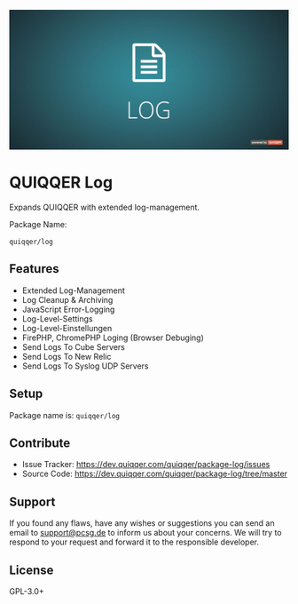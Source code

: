 ![QUIQQER Log](bin/images/Readme.jpg)

QUIQQER Log
========

Expands QUIQQER with extended log-management.

Package Name:

    quiqqer/log


Features
--------

- Extended Log-Management
- Log Cleanup & Archiving
- JavaScript Error-Logging
- Log-Level-Settings
- Log-Level-Einstellungen
- FirePHP, ChromePHP Loging (Browser Debuging)
- Send Logs To Cube Servers
- Send Logs To New Relic
- Send Logs To Syslog UDP Servers


Setup
------------

Package name is: `quiqqer/log`


Contribute
----------

- Issue Tracker: https://dev.quiqqer.com/quiqqer/package-log/issues
- Source Code: https://dev.quiqqer.com/quiqqer/package-log/tree/master


Support
-------

If you found any flaws, have any wishes or suggestions you can send an email
to [support@pcsg.de](mailto:support@pcsg.de) to inform us about your concerns. 
We will try to respond to your request and forward it to the responsible developer.


License
-------
GPL-3.0+
